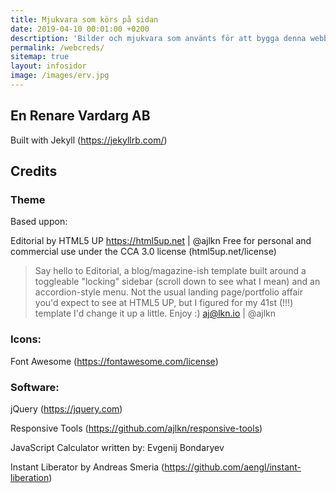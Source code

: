 ```yaml
---
title: Mjukvara som körs på sidan
date: 2019-04-10 00:01:00 +0200
descrtiption: 'Bilder och mjukvara som använts för att bygga denna webbsida'
permalink: /webcreds/
sitemap: true
layout: infosidor
image: /images/erv.jpg
---
```

## En Renare Vardarg AB

Built with Jekyll (<https://jekyllrb.com/>)


## Credits

### Theme 

Based uppon:

Editorial by HTML5 UP
<https://html5up.net> | @ajlkn
Free for personal and commercial use under the CCA 3.0 license (html5up.net/license)

> Say hello to Editorial, a blog/magazine-ish template built around a toggleable "locking" sidebar (scroll down to see what I mean) and an accordion-style menu. Not the usual landing page/portfolio affair you'd expect to see at HTML5 UP, but I figured for my 41st (!!!) template I'd change it up a little. Enjoy :)  aj@lkn.io | @ajlkn


### Icons:
Font Awesome (<https://fontawesome.com/license>)

### Software:
jQuery (<https://jquery.com>)

Responsive Tools (<https://github.com/ajlkn/responsive-tools>)

JavaScript Calculator written by: Evgenij Bondaryev

Instant Liberator by Andreas Smeria (<https://github.com/aengl/instant-liberation>)